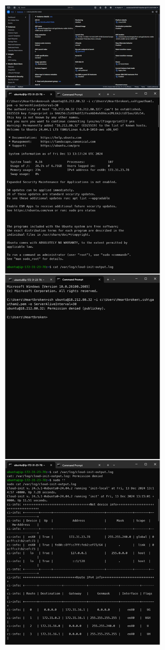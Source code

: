 ![Screenshot 1](Screenshot1.png "Screenshot 1")
![Screenshot 2](Screenshot2.png "Screenshot 2")
![Screenshot 3](Screenshot3.png "Screenshot 3")
![Screenshot 4](Screenshot4.png "Screenshot 4")

